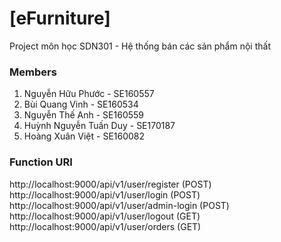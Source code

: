 # [eFurniture]
  Project môn học SDN301 - Hệ thống bán các sản phẩm nội thất
  
### Members
  1. Nguyễn Hữu Phước - SE160557
  2. Bùi Quang Vinh - SE160534
  3. Nguyễn Thế Anh - SE160559
  4. Huỳnh Nguyễn Tuấn Duy - SE170187
  5. Hoàng Xuân Việt - SE160082


### Function URI 

http://localhost:9000/api/v1/user/register        (POST)
http://localhost:9000/api/v1/user/login           (POST)
http://localhost:9000/api/v1/user/admin-login     (POST)
http://localhost:9000/api/v1/user/logout          (GET)
http://localhost:9000/api/v1/user/orders          (GET)
